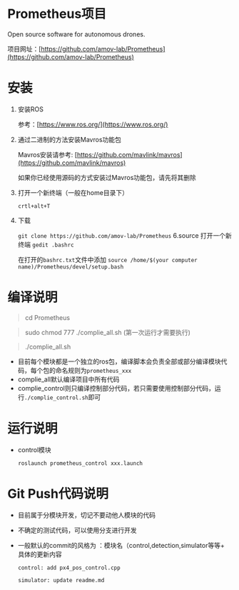 
# Prometheus项目

Open source software for autonomous drones.

项目网址：[https://github.com/amov-lab/Prometheus](https://github.com/amov-lab/Prometheus)

# 安装

 1. 安装ROS
	 
	 参考：[https://www.ros.org/](https://www.ros.org/)
 2. 通过二进制的方法安装Mavros功能包
	 
	 Mavros安装请参考: [https://github.com/mavlink/mavros](https://github.com/mavlink/mavros)
	 
	 如果你已经使用源码的方式安装过Mavros功能包，请先将其删除
 3. 打开一个新终端（一般在home目录下）
	 
	 `crtl+alt+T`
 5. 下载
	 
	 `git clone https://github.com/amov-lab/Prometheus`
 6.source
 	打开一个新终端
	`gedit .bashrc`
	
	在打开的`bashrc.txt`文件中添加 `source /home/$(your computer name)/Prometheus/devel/setup.bash`

# 编译说明

>  cd Prometheus

> sudo chmod 777 ./complie_all.sh (第一次运行才需要执行)
	
> ./complie_all.sh
 
 - 目前每个模块都是一个独立的ros包，编译脚本会负责全部或部分编译模块代码，每个包的命名规则为`prometheus_xxx`
 - complie_all默认编译项目中所有代码
 - complie_control则只编译控制部分代码，若只需要使用控制部分代码，运行`./complie_control.sh`即可

# 运行说明

 - control模块
	 
	 `roslaunch prometheus_control xxx.launch`

# Git Push代码说明

 - 目前属于分模块开发，切记不要动他人模块的代码
 - 不确定的测试代码，可以使用分支进行开发
 - 一般默认的commit的风格为 ：模块名（control,detection,simulator等等+ 具体的更新内容
  
	`control: add px4_pos_control.cpp`
   
	`simulator: update readme.md`
